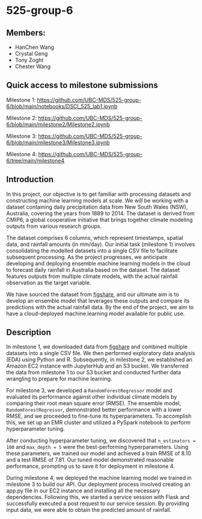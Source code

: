 # 525-group-6

## Members:

-   HanChen Wang
-   Crystal Geng
-   Tony Zoght
-   Chester Wang

## Quick access to milestone submissions

Milestone 1: <https://github.com/UBC-MDS/525-group-6/blob/main/notebooks/DSCI_525_lab1.ipynb>

Milestone 2: <https://github.com/UBC-MDS/525-group-6/blob/main/milestone2/Milestone2.ipynb>

Milestone 3: <https://github.com/UBC-MDS/525-group-6/blob/main/milestone3/Milestone3.ipynb>

Milestone 4: <https://github.com/UBC-MDS/525-group-6/tree/main/milestone4>

## Introduction

In this project, our objective is to get familiar with processing datasets and constructing machine learning models at scale. We will be working with a dataset containing daily precipitation data from New South Wales (NSW), Australia, covering the years from 1889 to 2014. The dataset is derived from CMIP6, a global cooperative initiative that brings together climate modeling outputs from various research groups.

The dataset comprises 6 columns, which represent timestamps, spatial data, and rainfall amounts (in mm/day). Our initial task (milestone 1) involves consolidating the modelled datasets into a single CSV file to facilitate subsequent processing. As the project progresses, we anticipate developing and deploying ensemble machine learning models in the cloud to forecast daily rainfall in Australia based on the dataset. The dataset features outputs from multiple climate models, with the actual rainfall observation as the target variable.

We have sourced the dataset from [figshare](https://docs.figshare.com/), and our ultimate aim is to develop an ensemble model that leverages these outputs and compare its predictions with the actual rainfall data. By the end of the project, we aim to have a cloud-deployed machine learning model available for public use.

## Description

In milestone 1, we downloaded data from [figshare](https://docs.figshare.com/) and combined multiple datasets into a single CSV file. We then performed exploratory data analysis (EDA) using Python and R. Subsequently, in milestone 2, we established an Amazon EC2 instance with JupyterHub and an S3 bucket. We transferred the data from milestone 1 to our S3 bucket and conducted further data wrangling to prepare for machine learning.

For milestone 3, we developed a `RandomForestRegressor` model and evaluated its performance against other individual climate models by comparing their root mean square error (RMSE). The ensemble model, `RandomForestRegressor`, demonstrated better performance with a lower RMSE, and we proceeded to fine-tune its hyperparameters. To accomplish this, we set up an EMR cluster and utilized a PySpark notebook to perform hyperparameter tuning.

After conducting hyperparameter tuning, we discovered that `n_estimators = 100` and `max_depth = 5` were the best-performing hyperparameters. Using these parameters, we trained our model and achieved a train RMSE of 8.10 and a test RMSE of 7.81. Our tuned model demonstrated reasonable performance, prompting us to save it for deployment in milestone 4.

During milestone 4, we deployed the machine learning model we trained in milestone 3 to build our API. Our deployment process involved creating an app.py file in our EC2 instance and installing all the necessary dependencies. Following this, we started a service session with Flask and successfully executed a post request to our service session. By providing input data, we were able to obtain the predicted amount of rainfall.
